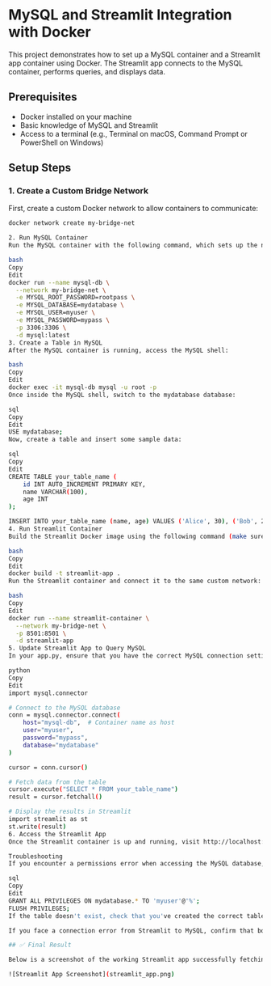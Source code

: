 # MySQL and Streamlit Integration with Docker

This project demonstrates how to set up a MySQL container and a Streamlit app container using Docker. The Streamlit app connects to the MySQL container, performs queries, and displays data.

## Prerequisites

- Docker installed on your machine
- Basic knowledge of MySQL and Streamlit
- Access to a terminal (e.g., Terminal on macOS, Command Prompt or PowerShell on Windows)

## Setup Steps

### 1. Create a Custom Bridge Network

First, create a custom Docker network to allow containers to communicate:

```bash
docker network create my-bridge-net

2. Run MySQL Container
Run the MySQL container with the following command, which sets up the necessary environment variables like root password, database name, and user credentials:

bash
Copy
Edit
docker run --name mysql-db \
  --network my-bridge-net \
  -e MYSQL_ROOT_PASSWORD=rootpass \
  -e MYSQL_DATABASE=mydatabase \
  -e MYSQL_USER=myuser \
  -e MYSQL_PASSWORD=mypass \
  -p 3306:3306 \
  -d mysql:latest
3. Create a Table in MySQL
After the MySQL container is running, access the MySQL shell:

bash
Copy
Edit
docker exec -it mysql-db mysql -u root -p
Once inside the MySQL shell, switch to the mydatabase database:

sql
Copy
Edit
USE mydatabase;
Now, create a table and insert some sample data:

sql
Copy
Edit
CREATE TABLE your_table_name (
    id INT AUTO_INCREMENT PRIMARY KEY,
    name VARCHAR(100),
    age INT
);

INSERT INTO your_table_name (name, age) VALUES ('Alice', 30), ('Bob', 25);
4. Run Streamlit Container
Build the Streamlit Docker image using the following command (make sure the Dockerfile is set up correctly):

bash
Copy
Edit
docker build -t streamlit-app .
Run the Streamlit container and connect it to the same custom network:

bash
Copy
Edit
docker run --name streamlit-container \
  --network my-bridge-net \
  -p 8501:8501 \
  -d streamlit-app
5. Update Streamlit App to Query MySQL
In your app.py, ensure that you have the correct MySQL connection settings:

python
Copy
Edit
import mysql.connector

# Connect to the MySQL database
conn = mysql.connector.connect(
    host="mysql-db",  # Container name as host
    user="myuser",
    password="mypass",
    database="mydatabase"
)

cursor = conn.cursor()

# Fetch data from the table
cursor.execute("SELECT * FROM your_table_name")
result = cursor.fetchall()

# Display the results in Streamlit
import streamlit as st
st.write(result)
6. Access the Streamlit App
Once the Streamlit container is up and running, visit http://localhost:8501 in your browser to view the results. The Streamlit app will display data from the MySQL database.

Troubleshooting
If you encounter a permissions error when accessing the MySQL database, ensure that the user has sufficient privileges:

sql
Copy
Edit
GRANT ALL PRIVILEGES ON mydatabase.* TO 'myuser'@'%';
FLUSH PRIVILEGES;
If the table doesn't exist, check that you've created the correct table using the SHOW TABLES; command.

If you face a connection error from Streamlit to MySQL, confirm that both containers are connected to the same Docker network.

## ✅ Final Result

Below is a screenshot of the working Streamlit app successfully fetching data from the MySQL database:

![Streamlit App Screenshot](streamlit_app.png)
